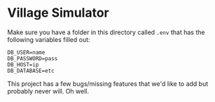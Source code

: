Village Simulator
=================

Make sure you have a folder in this directory called `.env` that has the following variables filled out:

```
DB_USER=name
DB_PASSWORD=pass
DB_HOST=ip
DB_DATABASE=etc
```

This project has a few bugs/missing features that we'd like to add but probably never will.  Oh well.
